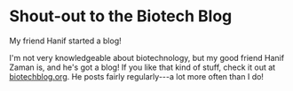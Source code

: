 # Shout-out to the Biotech Blog

<summary>My friend Hanif started a blog!</summary>

I'm not very knowledgeable about biotechnology, but my good
friend Hanif Zaman is, and he's got a blog! If you like that
kind of stuff, check it out at
[biotechblog.org](https://biotechblog.org). He posts fairly
regularly---a lot more often than I do!
